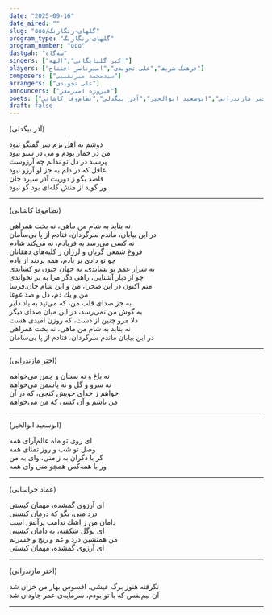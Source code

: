 ```yaml
---
date: "2025-09-16"
date_aired: ""
slug: "گلهای-رنگارنگ/۵۵۵"
program_type: "گلهای-رنگارنگ"
program_number: "۵۵۵"
dastgah: "سه‌گاه"
singers: ["اکبر گلپایگانی","الهه"]
players: ["فرهنگ شریف","علی تجویدی","امیرناصر افتتاح"]
composers: ["سیدمحمد میرنقیبی"]
arrangers: ["علی تجویدی"]
announcers: ["فیروزه امیرمعز"]
poets: ["عماد خراسانی","اختر مازندرانی","ابوسعید ابوالخیر","آذر بیگدلی","نظام‌وفا کاشانی"]
draft: false
---
```


(آذر بیگدلی)

دوشم به اهل بزم سر گفتگو نبود  
من در خمار بودم و می در سبو نبود  
پرسید در دل تو ندانم چه آرزوست  
غافل كه در دلم به جز او آرزو نبود  
قاصد بگو ز دوریت آذر سپرد جان  
ور گوید از منش گله‌ای بود گو نبود

---

(نظام‌وفا کاشانی)

نه بتابد به شام من ماهی، نه بخت همراهی  
در این بیابان، ماندم سرگردان، فتادم از پا بی‌سامان  
نه كسی می‌رسد به فریادم، نه می‌كند شادم  
فروغ شمعی گریان و لرزان ز كلبه‌های دهقانان  
چو تو دادی بر بادم، همه بردند از یادم  
به شرار غمم تو نشاندی، به جهان جنون تو كشاندی  
چو از دیار آشنایی، راهی دگر مرا به بر نخواندی  
منم اكنون در این صحرا، من و این شام جان.فرسا  
من و یك دم، دل و صد غوغا  
به جز صدای قلب من، كه می‌تپد به یاد دلبر  
به گوش من نمی‌رسد، در این میان صدای دیگر  
دلا مرو چنین از دست، كه روزن امیدی هست  
نه بتابد به شام من ماهی، نه بخت همراهی  
در این بیابان ماندم سرگردان، فتادم از پا بی‌سامان

---

(اختر مازندرانی)

نه باغ و نه بستان و چمن می‌خواهم  
نه سرو و گل و نه یاسمن می‌خواهم  
خواهم ز خدای خویش كنجی، كه در آن  
من باشم و آن كسی كه من می‌خواهم

---

(ابوسعید ابوالخیر)

ای روی تو ماه عالم‌آرای همه  
وصل تو شب و روز تمنای همه  
گر با دگران به ز منی، وای به من  
ور با همه‌كس همچو منی وای همه

---

(عماد خراسانی)

ای آرزوی گمشده، مهمان كیستی  
درد منی، بگو كه درمان كیستی  
دامان من ز اشك ندامت پرآتش است  
ای نوگل شكفته، به دامان كیستی  
من همنشین درد و غم و رنج و حسرتم  
ای آرزوی گمشده، مهمان كیستی

---

(اختر مازندرانی)

نگرفته هنوز برگ عیشی، افسوس بهار من خزان شد  
آن نیم‌نفس که با تو بودم، سرمایه‌ی عمر جاودان شد

---

